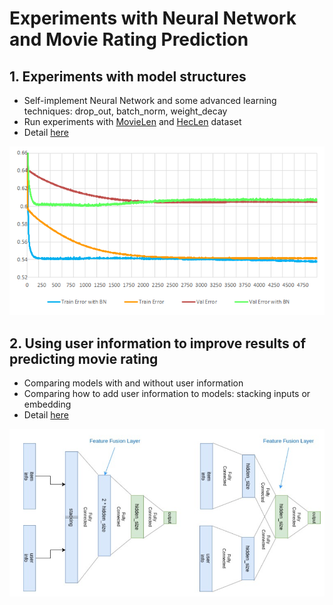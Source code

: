 # Experiments with Neural Network and Movie Rating Prediction 

## 1. Experiments with model structures

+ Self-implement Neural Network and some advanced learning techniques: drop_out, batch_norm, weight_decay
+ Run experiments with [MovieLen](https://grouplens.org/datasets/movielens/100k/) and [HecLen](https://grouplens.org/datasets/hetrec-2011/) dataset
+ Detail [here](model_struct_exp)

![BatchNorm](model_struct_exp/images/BatchNorm.png)

## 2. Using user information to improve results of predicting movie rating

+ Comparing models with and without user information
+ Comparing how to add user information to models: stacking inputs or embedding
+ Detail [here](add_userinfo_exp)

![how to add](add_userinfo_exp/images/exp_fusionlayer.png)
